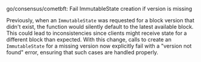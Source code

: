 go/consensus/cometbft: Fail ImmutableState creation if version is missing

Previously, when an `ImmutableState` was requested for a block version that
didn't exist, the function would silently default to the latest available
block. This could lead to inconsistencies since clients might receive state
for a different block than expected. With this change, calls to create
an `ImmutableState` for a missing version now explicitly fail with a
"version not found" error, ensuring that such cases are handled properly.
